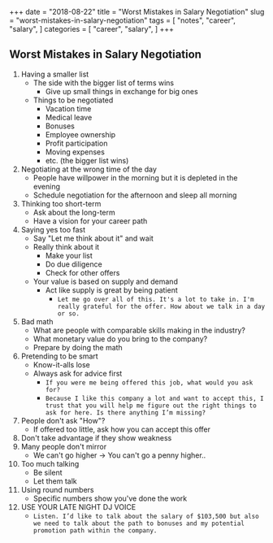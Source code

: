 +++
date = "2018-08-22"
title = "Worst Mistakes in Salary Negotiation"
slug = "worst-mistakes-in-salary-negotiation"
tags = [
    "notes",
    "career",
    "salary",
]
categories = [
    "career",
    "salary",
]
+++

## Worst Mistakes in Salary Negotiation

1. Having a smaller list
    * The side with the bigger list of terms wins
        * Give up small things in exchange for big ones
    * Things to be negotiated
        * Vacation time
        * Medical leave
        * Bonuses
        * Employee ownership
        * Profit participation
        * Moving expenses
        * etc. (the bigger list wins)
2. Negotiating at the wrong time of the day
    * People have willpower in the morning but it is depleted in the evening
    * Schedule negotiation for the afternoon and sleep all morning
3. Thinking too short-term
    * Ask about the long-term
    * Have a vision for your career path
4. Saying yes too fast
    * Say "Let me think about it" and wait
    * Really think about it
        * Make your list
        * Do due diligence
        * Check for other offers
    * Your value is based on supply and demand
        * Act like supply is great by being patient
            * `Let me go over all of this. It's a lot to take in. I'm really grateful for the offer. How about we talk in a day or so.`
5. Bad math
    * What are people with comparable skills making in the industry?
    * What monetary value do you bring to the company?
    * Prepare by doing the math
6. Pretending to be smart
    * Know-it-alls lose
    * Always ask for advice first
        * `If you were me being offered this job, what would you ask for?`
        * `Because I like this company a lot and want to accept this, I trust that you will help me figure out the right things to ask for here. Is there anything I’m missing?`
7. People don't ask "How"?
    * If offered too little, ask how you can accept this offer
8. Don't take advantage if they show weakness
9. Many people don't mirror
    * We can't go higher &rarr; You can't go a penny higher..
10. Too much talking
    * Be silent
    * Let them talk
11. Using round numbers
    * Specific numbers show you've done the work
12. USE YOUR LATE NIGHT DJ VOICE
    * `Listen. I’d like to talk about the salary of $103,500 but also we need to talk about the path to bonuses and my potential promotion path within the company.`
